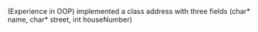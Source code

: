 (Experience in OOP)
implemented a class address with three fields (char* name, char* street, int houseNumber)
